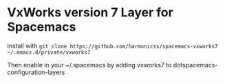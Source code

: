 # VxWorks version 7 Layer for Spacemacs

Install with `git clone https://github.com/harmonicss/spacemacs-vxworks7 ~/.emacs.d/private/vxworks7`

Then enable in your ~/.spacemacs by adding vxworks7 to dotspacemacs-configuration-layers
